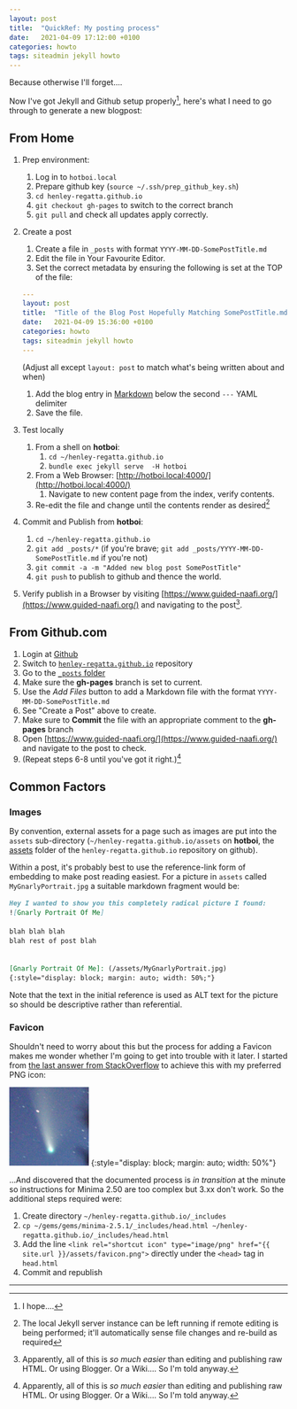 ```yaml
---
layout: post
title:  "QuickRef: My posting process"
date:   2021-04-09 17:12:00 +0100
categories: howto
tags: siteadmin jekyll howto
---
```

Because otherwise I'll forget....

Now I've got Jekyll and Github setup properly[^1], here's what I need to
go through to generate a new blogpost:

## From Home
1. Prep environment:
    1. Log in to `hotboi.local`
    1. Prepare github key (`source ~/.ssh/prep_github_key.sh`)
    1. `cd henley-regatta.github.io`
    1. `git checkout gh-pages` to switch to the correct branch
    1. `git pull` and check all updates apply correctly.
2. Create a post
    1. Create a file in `_posts` with format `YYYY-MM-DD-SomePostTitle.md`
    1. Edit the file in Your Favourite Editor.
    1. Set the correct metadata by ensuring the following is set at the TOP of the file:
    ```yaml
    ---
    layout: post
    title:  "Title of the Blog Post Hopefully Matching SomePostTitle.md Filename"
    date:   2021-04-09 15:36:00 +0100
    categories: howto
    tags: siteadmin jekyll howto
    ---
    ```  
    (Adjust all except `layout: post` to match what's being written about and when)
    1. Add the blog entry in [Markdown](https://www.markdownguide.org/tools/jekyll/)
    below the second `---` YAML delimiter
    1. Save the file.
3. Test locally
    1. From a shell on **hotboi**:
        1. `cd ~/henley-regatta.github.io`
        1. `bundle exec jekyll serve  -H hotboi`
    2. From a Web Browser: [http://hotboi.local:4000/](http://hotboi.local:4000/)
        1. Navigate to new content page from the index, verify contents.
    3. Re-edit the file and change until the contents render as desired[^2]

4. Commit and Publish from **hotboi**:
    1. `cd ~/henley-regatta.github.io`
    1. `git add _posts/*` (if you're brave; `git add _posts/YYYY-MM-DD-SomePostTitle.md` if you're not)
    1. `git commit -a -m "Added new blog post SomePostTitle"`
    1. `git push` to publish to github and thence the world.
5. Verify publish in a Browser by visiting [https://www.guided-naafi.org/](https://www.guided-naafi.org/) and
navigating to the post[^3].

## From Github.com

1. Login at [Github](https://github.com/)
2. Switch to [`henley-regatta.github.io`](https://github.com/henley-regatta/henley-regatta.github.io) repository
3. Go to the [`_posts` folder](https://github.com/henley-regatta/henley-regatta.github.io/tree/gh-pages/_posts)
4. Make sure the **gh-pages** branch is set to current.
5. Use the _Add Files_ button to add a Markdown file with the format `YYYY-MM-DD-SomePostTitle.md`
6. See "Create a Post" above to create.
7. Make sure to **Commit** the file with an appropriate comment to the **gh-pages** branch
8. Open [https://www.guided-naafi.org/](https://www.guided-naafi.org/) and
navigate to the post to check.
1. (Repeat steps 6-8 until you've got it right.)[^3]

## Common Factors

### Images
By convention, external assets for a page such as images are put into the `assets`
sub-directory (`~/henley-regatta.github.io/assets` on **hotboi**, the [assets](https://github.com/henley-regatta/henley-regatta.github.io/tree/gh-pages/assets)
folder of the `henley-regatta.github.io` repository on github).

Within a post, it's probably best to use the reference-link form of embedding
to make post reading easiest. For a picture in `assets` called `MyGnarlyPortrait.jpg`
a suitable markdown fragment would be:
```markdown
Hey I wanted to show you this completely radical picture I found:
![Gnarly Portrait Of Me]

blah blah blah
blah rest of post blah


[Gnarly Portrait Of Me]: (/assets/MyGnarlyPortrait.jpg)
{:style="display: block; margin: auto; width: 50%;"}
```

Note that the text in the initial reference is used as ALT text for the picture
so should be descriptive rather than referential.

### Favicon
Shouldn't need to worry about this but the process for adding a Favicon makes
me wonder whether I'm going to get into trouble with it later.
I started from [the last answer from StackOverflow](https://stackoverflow.com/questions/30551501/unable-to-set-favicon-using-jekyll-and-github-pages)
to achieve this with my preferred PNG icon:

![A tight crop of my best shot of Comet NeoWise from July 2020](/assets/favicon.png)
{:style="display: block; margin: auto; width: 50%"}

...And discovered that the documented process is _in transition_ at the minute so
instructions for Minima 2.50 are too complex but 3.xx don't work. So the additional
steps required were:
1. Create directory `~/henley-regatta.github.io/_includes`
1. `cp ~/gems/gems/minima-2.5.1/_includes/head.html ~/henley-regatta.github.io/_includes/head.html`
1. Add the line `<link rel="shortcut icon" type="image/png" href="{{ site.url }}/assets/favicon.png">`
directly under the `<head>` tag in `head.html`
1. Commit and republish

***
[^1]: I hope....
[^2]: The local Jekyll server instance can be left running if remote editing is being performed; it'll automatically sense file changes and re-build as required
[^3]: Apparently, all of this is *so much easier* than editing and publishing raw HTML. Or using Blogger. Or a Wiki.... So I'm told anyway.
